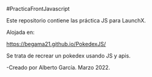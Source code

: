 #PracticaFrontJavascript

Este repositorio contiene las práctica JS para LaunchX.

Alojada en:

https://begama21.github.io/PokedexJS/

Se trata de recrear un pokedex usando JS y apis.

-Creado por Alberto García. Marzo 2022.
